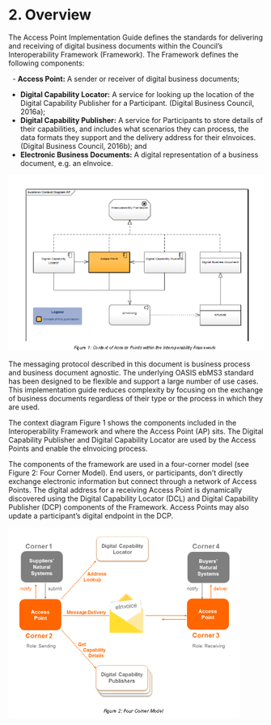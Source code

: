 # 2. Overview

The Access Point Implementation Guide defines the standards for delivering and receiving of digital business documents within the Council’s Interoperability Framework (Framework). The Framework defines the following components: 

   - **Access Point:** A sender or receiver of digital business documents; 
   - **Digital Capability Locator:** A service for looking up the location of the Digital Capability Publisher for a Participant. (Digital Business Council, 2016a); 
   - **Digital Capability Publisher:** A service for Participants to store details of their capabilities, and includes what scenarios they can process, the data formats they support and the delivery address for their eInvoices. (Digital Business Council, 2016b); and 
   - **Electronic Business Documents:** A digital representation of a business document, e.g. an eInvoice. 

![Accesspoint-logo](/images/Accesspoint-diagram.PNG)

The messaging protocol described in this document is business process and business document agnostic. The underlying OASIS ebMS3 standard has been designed to be flexible and support a large number of use cases. This implementation guide reduces complexity by focusing on the exchange of business documents regardless of their type or the process in which they are used. 

The context diagram Figure 1 shows the components included in the Interoperability Framework and where the Access Point (AP) sits. The Digital Capability Publisher and Digital Capability Locator are used by the Access Points and enable the eInvoicing process. 

The components of the framework are used in a four-corner model (see Figure 2: Four Corner Model). End users, or participants, don’t directly exchange electronic information but connect through a network of Access Points. The digital address for a receiving Access Point is dynamically discovered using the Digital Capability Locator (DCL) and Digital Capability Publisher (DCP) components of the Framework. Access Points may also update a participant’s digital endpoint in the DCP. 
 
 ![Fourcornermodel-logo](/images/Fourcorner-model.PNG)
